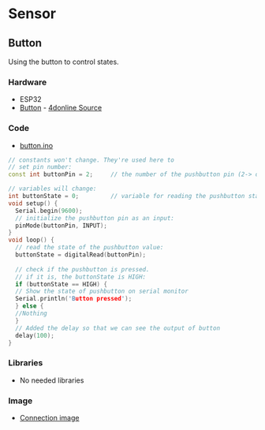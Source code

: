 # Sensor
## Button
Using the button to control states.

### Hardware
* ESP32
* [Button](docs/datasheet_button.pdf) - [4donline Source](https://4donline.ihs.com/images/VipMasterIC/IC/OMRN/OMRN-S-A0001309768/OMRN-S-A0001309768-1.pdf?hkey=52A5661711E402568146F3353EA87419)

### Code
* [button.ino](button.ino)
```cpp
// constants won't change. They're used here to
// set pin number:
const int buttonPin = 2;     // the number of the pushbutton pin (2-> digital pin)

// variables will change:
int buttonState = 0;         // variable for reading the pushbutton status
void setup() {
  Serial.begin(9600);
  // initialize the pushbutton pin as an input:
  pinMode(buttonPin, INPUT);
}
void loop() {
  // read the state of the pushbutton value:
  buttonState = digitalRead(buttonPin);
  
  // check if the pushbutton is pressed.
  // if it is, the buttonState is HIGH:
  if (buttonState == HIGH) {
  // Show the state of pushbutton on serial monitor
  Serial.println('Button pressed');
  } else {
  //Nothing
  }
  // Added the delay so that we can see the output of button
  delay(100);
}
```

### Libraries
* No needed libraries
### Image
* [Connection image](docs/arduino_button.jpeg)
